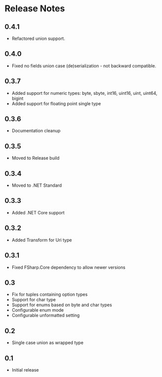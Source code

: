 # Release Notes

## 0.4.1
* Refactored union support.

## 0.4.0
* Fixed no fields union case (de)serialization - not backward compatible.

## 0.3.7
* Added support for numeric types: byte, sbyte, int16, uint16, uint, uint64, bigint
* Added support for floating point single type

## 0.3.6
* Documentation cleanup

## 0.3.5
* Moved to Release build

## 0.3.4
* Moved to .NET Standard

## 0.3.3
* Added .NET Core support

## 0.3.2
* Added Transform for Uri type

## 0.3.1
* Fixed FSharp.Core dependency to allow newer versions

## 0.3
* Fix for tuples containing option types
* Support for char type
* Support for enums based on byte and char types
* Configurable enum mode
* Configurable unformatted setting

## 0.2 
* Single case union as wrapped type 

## 0.1 
* Initial release